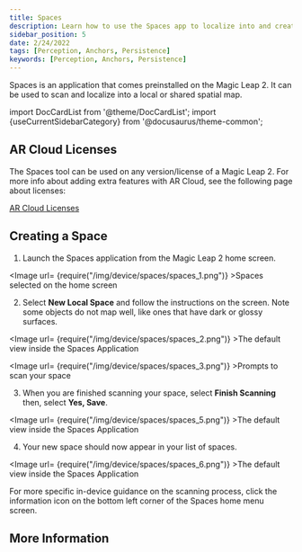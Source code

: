 ```yaml
---
title: Spaces
description: Learn how to use the Spaces app to localize into and create spatial maps.
sidebar_position: 5
date: 2/24/2022
tags: [Perception, Anchors, Persistence]
keywords: [Perception, Anchors, Persistence]
---
```


Spaces is an application that comes preinstalled on the Magic Leap 2. It can be used to scan and localize into a local or shared spatial map.

import DocCardList from '@theme/DocCardList';
import {useCurrentSidebarCategory} from '@docusaurus/theme-common';

## AR Cloud Licenses

The Spaces tool can be used on any version/license of a Magic Leap 2. For more info about adding extra features with AR Cloud, see the following page about licenses:

[AR Cloud Licenses](/versioned_docs/version-14-Jun-2023/versioned_docs/version-14-Jun-2023/guides/arcloud/arcloud-licenses)

## Creating a Space

1. Launch the Spaces application from the Magic Leap 2 home screen.

<Image url= {require("/img/device/spaces/spaces_1.png")} >Spaces selected on the home screen</Image>

2. Select **New Local Space** and follow the instructions on the screen. Note some objects do not map well, like ones that have dark or glossy surfaces.

<Image url= {require("/img/device/spaces/spaces_2.png")} >The default view inside the Spaces Application</Image>

<Image url= {require("/img/device/spaces/spaces_3.png")} >Prompts to scan your space</Image>

3. When you are finished scanning your space, select **Finish Scanning** then, select **Yes, Save**.

<Image url= {require("/img/device/spaces/spaces_5.png")} >The default view inside the Spaces Application</Image>

4. Your new space should now appear in your list of spaces.

<Image url= {require("/img/device/spaces/spaces_6.png")} >The default view inside the Spaces Application</Image>

For more specific in-device guidance on the scanning process, click the information icon on the bottom left corner of the Spaces home menu screen.

## More Information

<DocCardList items={useCurrentSidebarCategory().items}/>
